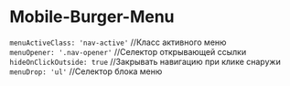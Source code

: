 # Mobile-Burger-Menu

<code>menuActiveClass: 'nav-active'</code> //Класс активного меню</br>
<code>menuOpener: '.nav-opener'</code> //Селектор открывающей ссылки</br>
<code>hideOnClickOutside: true</code> //Закрывать навигацию при клике снаружи</br>
<code>menuDrop: 'ul'</code> //Селектор блока меню

